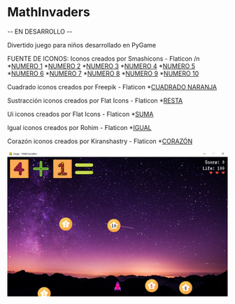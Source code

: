 # MathInvaders
-- EN DESARROLLO --

Divertido juego para niños desarrollado en PyGame

FUENTE DE ICONOS:
Iconos creados por Smashicons - Flaticon /n
*[NUMERO 1](https://www.flaticon.es/iconos-gratis/numero-1) 
*[NUMERO 2](https://www.flaticon.es/iconos-gratis/numero-2)
*[NUMERO 3](https://www.flaticon.es/iconos-gratis/numero-3)
*[NUMERO 4](https://www.flaticon.es/iconos-gratis/numero-4)
*[NUMERO 5](https://www.flaticon.es/iconos-gratis/numero-5)
*[NUMERO 6](https://www.flaticon.es/iconos-gratis/numero-6)
*[NUMERO 7](https://www.flaticon.es/iconos-gratis/numero-7)
*[NUMERO 8](https://www.flaticon.es/iconos-gratis/numero-8)
*[NUMERO 9](https://www.flaticon.es/iconos-gratis/numero-9)
*[NUMERO 10](https://www.flaticon.es/iconos-gratis/numero-10)

Cuadrado iconos creados por Freepik - Flaticon
*[CUADRADO NARANJA](https://www.flaticon.es/iconos-gratis/cuadrado)

Sustracción iconos creados por Flat Icons - Flaticon
*[RESTA](https://www.flaticon.es/iconos-gratis/sustraccion)

Ui iconos creados por Flat Icons - Flaticon
*[SUMA](https://www.flaticon.es/iconos-gratis/ui) 

Igual iconos creados por Rohim - Flaticon
*[IGUAL](https://www.flaticon.es/iconos-gratis/igual)

Corazón iconos creados por Kiranshastry - Flaticon
*[CORAZÓN](https://www.flaticon.es/iconos-gratis/corazon)



![Screenshot](https://raw.githubusercontent.com/vpabloo/MathInvaders/main/images/Screenshot%202023-09-29%20123631.png)